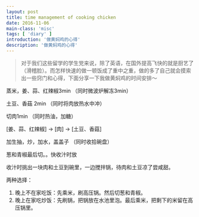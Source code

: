 ```yaml
---
layout: post
title: time management of cooking chicken　　　
date: 2016-11-06
main-class: 'misc'
tags: [ 'diary' ]
introduction: '做黄焖鸡的心得'
description: '做黄焖鸡的心得'
---
```

> 对于我们这些留学的学生党来说，除了英语，在国外提高飞快的就是厨艺了（滑稽脸）。而怎样快速的做一顿饭成了重中之重，做的多了自己就会摸索出一些窍门和心得，下面分享一下我做黄焖鸡的时间安排～


蒸米，姜、蒜、红辣椒3min （同时微波炉解冻3min） 

土豆、香菇 2min  （同时将肉放热水中冲）

切肉1min （同时热油，加糖）

 [姜、蒜、红辣椒] -> [肉] -> [土豆、香菇]

加生抽，炒，加水，盖盖子 （同时收拾碗盘）

葱和青椒最后切。。快收汁时放

收汁时挑出一块肉和土豆到碗里，一边搅拌锅，待肉和土豆凉了尝咸甜。

两种选择：

1. 晚上不在家吃饭：先乘米，刷高压锅。然后切葱和青椒。
2. 晚上在家吃炒饭：先刷锅，把锅放在水池里泡。最后乘米，把剩下的米留在高压锅里。
